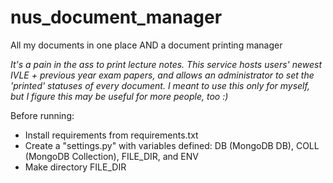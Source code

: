 # nus_document_manager
All my documents in one place AND a document printing manager

*It's a pain in the ass to print lecture notes. This service hosts users' newest IVLE + previous year exam papers, and allows an administrator to set the 'printed' statuses of every document. I meant to use this only for myself, but I figure this may be useful for more people, too :)*

Before running:
* Install requirements from requirements.txt
* Create a "settings.py" with variables defined: DB (MongoDB DB), COLL (MongoDB Collection), FILE_DIR, and ENV
* Make directory FILE_DIR
